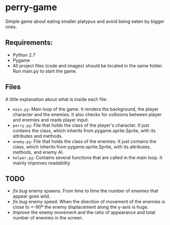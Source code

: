 # perry-game
Simple game about eating smaller platypus and avoid being eaten by bigger ones.

## Requirements:
- Python 2.7
- Pygame
- All project files (code and images) should be located in the same folder. Run main.py to start the game.

## Files
A little explanation about what is inside each file:
- ```main.py```: Main loop of the game. It renders the background, the player character and the enemies. It also checks for collisions between player and enemies and reads player input.
- ```perry.py```: File that holds the class of the player's character. It just contains the class, which inherits from pygame.sprite.Sprite, with its attributes and methods.
- ```enemy.py```: File that holds the class of the enemies. It just contains the class, which inherits from pygame.sprite.Sprite, with its attributes, methods, and enemy AI.
- ```helper.py```: Contains several functions that are called in the main loop. It mainly improves readability

## TODO
- *fix bug* enemy spawns. From time to time the number of enemies that appear goes wild.
- *fix bug* enemy speed. When the direction of movement of the enemies is close to +-90º the enemy displacement along the y-axis is huge.
- *Improve* the enemy movement and the ratio of appearance and total number of enemies in the screen.
 
